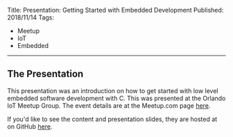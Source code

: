Title: Presentation: Getting Started with Embedded Development
Published: 2018/11/14
Tags: 
- Meetup
- IoT
- Embedded
---

## The Presentation
This presentation was an introduction on how to get started with low level embedded software development with C. This was presented at the Orlando IoT Meetup Group. The event details are at the Meetup.com page <a href="https://www.meetup.com/iot-orlando/events/255797354/">here</a>.

If you'd like to see the content and presentation slides, they are hosted at on GitHub <a href="https://github.com/ProgrammerAl/StartingEmbeddedDevTalk">here</a>.

